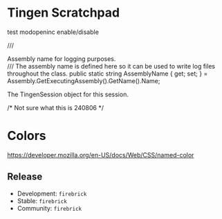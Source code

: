 # Tingen Scratchpad

test modopeninc enable/disable



/// <summary>Assembly name for logging purposes.</summary>
/// <remarks> The assembly name is defined here so it can be used to write log files throughout the class.</remarks>
public static string AssemblyName { get; set; } = Assembly.GetExecutingAssembly().GetName().Name;

<param name="tnSession">The TingenSession object for this session.</param>

/* Not sure what this is 240806 */


# Colors

https://developer.mozilla.org/en-US/docs/Web/CSS/named-color

## Release

* Development: `firebrick`
* Stable: `firebrick`
* Community: `firebrick`